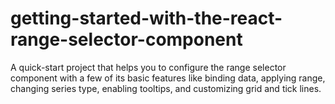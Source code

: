 # getting-started-with-the-react-range-selector-component
A quick-start project that helps you to configure the range selector component with a few of its basic features like binding data, applying range, changing series type, enabling tooltips, and customizing grid and tick lines. 
